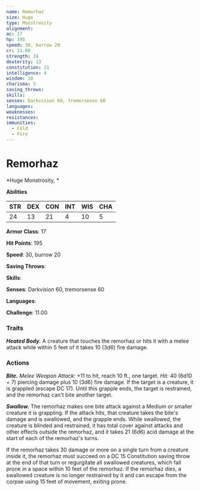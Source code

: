 ```yaml
---
name: Remorhaz
size: Huge
type: Monstrosity
alignment: 
ac: 17
hp: 195
speed: 30, burrow 20
cr: 11.00
strength: 24
dexterity: 13
constitution: 21
intelligence: 4
wisdom: 10
charisma: 5
saving_throws: 
skills: 
senses: Darkvision 60, tremorsense 60
languages: 
weaknesses:
resistances:
immunities:
  - Cold
  - Fire
---
```


# Remorhaz

*Huge Monstrosity, *

**Abilities**

| STR | DEX | CON | INT | WIS | CHA |
| --- | --- | --- | --- | --- | --- |
| 24 | 13 | 21 | 4 | 10 | 5 |

**Armor Class**: 17

**Hit Points**: 195

**Speed**: 30, burrow 20

**Saving Throws**: 

**Skills**: 

**Senses**: Darkvision 60, tremorsense 60

**Languages**: 

**Challenge**: 11.00


### Traits
***Heated Body.*** A creature that touches the remorhaz or hits it with a melee attack while within 5 feet of it takes 10 (3d6) fire damage.

### Actions
***Bite.*** *Melee Weapon Attack:* +11 to hit, reach 10 ft., one target. *Hit:* 40 (6d10 + 7) piercing damage plus 10 (3d6) fire damage. If the target is a creature, it is grappled (escape DC 17). Until this grapple ends, the target is restrained, and the remorhaz can't bite another target. 

***Swallow.*** The remorhaz makes one bite attack against a Medium or smaller creature it is grappling. If the attack hits, that creature takes the bite's damage and is swallowed, and the grapple ends. While swallowed, the creature is blinded and restrained, it has total cover against attacks and other effects outside the remorhaz, and it takes 21 (6d6) acid damage at the start of each of the remorhaz's turns.

If the remorhaz takes 30 damage or more on a single turn from a creature inside it, the remorhaz must succeed on a DC 15 Constitution saving throw at the end of that turn or regurgitate all swallowed creatures, which fall prone in a space within 10 feet of the remorhaz. If the remorhaz dies, a swallowed creature is no longer restrained by it and can escape from the corpse using 15 feet of movement, exiting prone.
